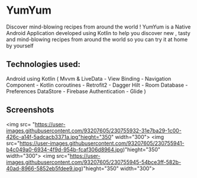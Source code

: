 # YumYum
Discover mind-blowing recipes from around the world !
YumYum is a Native Android Application developed using Kotlin to help you discover new , tasty and mind-blowing recipes from around the world so you can try it at home by yourself 

## Technologies used:
Android using Kotlin
( Mvvm & LiveData - View Binding - Navigation Component - Kotlin coroutines - Retrofit2 - Dagger Hilt - Room Database - Preferences DataStore - Firebase Authentication - Glide )

## Screenshots
 

<img src= "https://user-images.githubusercontent.com/93207605/230755932-31e7ba29-1c00-426c-a14f-5adcacb3371a.jpg"hieght="350" width="300">
<img src="https://user-images.githubusercontent.com/93207605/230755941-b4c049a0-6934-4f9d-954b-fcaf306d8964.jpg)"hieght="350" width="300">
<img src="https://user-images.githubusercontent.com/93207605/230755945-54bce3ff-582b-40ad-8966-5852eb5fdee9.jpg)"hieght="350" width="300">
